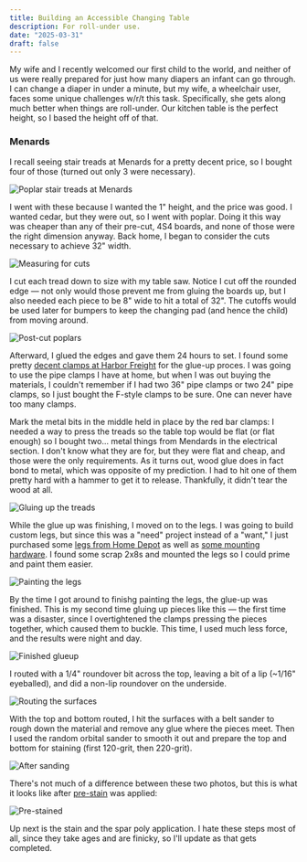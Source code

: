 ```yaml
---
title: Building an Accessible Changing Table
description: For roll-under use.
date: "2025-03-31"
draft: false
---
```

My wife and I recently welcomed our first child to the world, and neither of us were really prepared for just how many diapers an infant can go through. I can change a diaper in under a minute, but my wife, a wheelchair user, faces some unique challenges w/r/t this task. Specifically, she gets along much better when things are roll-under. Our kitchen table is the perfect height, so I based the height off of that.

### Menards

I recall seeing stair treads at Menards for a pretty decent price, so I bought four of those (turned out only 3 were necessary).

![Poplar stair treads at Menards](/img/2025-3-30_treads.jpeg)

I went with these because I wanted the 1" height, and the price was good. I wanted cedar, but they were out, so I went with poplar. Doing it this way was cheaper than any of their pre-cut, 4S4 boards, and none of those were the right dimension anyway. Back home, I began to consider the cuts necessary to achieve 32" width.

![Measuring for cuts](/img/2025-3-30_tread-sizing.jpeg)

I cut each tread down to size with my table saw. Notice I cut off the rounded edge — not only would those prevent me from gluing the boards up, but I also needed each piece to be 8" wide to hit a total of 32". The cutoffs would be used later for bumpers to keep the changing pad (and hence the child) from moving around.

![Post-cut poplars](/img/2025-3-30_treads-after-cut.jpeg)

Afterward, I glued the edges and gave them 24 hours to set. I found some pretty [decent clamps at Harbor Freight](https://www.harborfreight.com/hand-tools/clamps-vises/60-in-aluminum-f-style-bar-clamp-60673.html) for the glue-up proces. I was going to use the pipe clamps I have at home, but when I was out buying the materials, I couldn't remember if I had two 36" pipe clamps or two 24" pipe clamps, so I just bought the F-style clamps to be sure. One can never have too many clamps.

Mark the metal bits in the middle held in place by the red bar clamps: I needed a way to press the treads so the table top would be flat (or flat enough) so I bought two... metal things from Mendards in the electrical section. I don't know what they are for, but they were flat and cheap, and those were the only requirements. As it turns out, wood glue does in fact bond to metal, which was opposite of my prediction. I had to hit one of them pretty hard with a hammer to get it to release. Thankfully, it didn't tear the wood at all.

![Gluing up the treads](/img/2025-3-30_glue-up.jpeg)

While the glue up was finishing, I moved on to the legs. I was going to build custom legs, but since this was a "need" project instead of a "want," I just purchased some [legs from Home Depot](https://www.homedepot.com/p/Waddell-Traditional-Table-Leg-with-Hanger-Bolt-28-in-H-x-2-125-in-Dia-Sanded-Unfinished-Pine-DIY-Home-Furniture-Decor-2428/100392207) as well as [some mounting hardware](https://www.homedepot.com/p/Waddell-Heavy-Duty-Top-Plate-5-5-in-x-3-in-16G-Steel-Mounting-Hardware-Furniture-Leg-Easy-Installation-2755/100390125?MERCH=REC-_-fbt_test-_-100392207-_-1-_-n/a-_-n/a-_-n/a-_-n/a-_-n/a). I found some scrap 2x8s and mounted the legs so I could prime and paint them easier.

![Painting the legs](/img/2025-3-30_painted-legs.jpeg)

By the time I got around to finishg painting the legs, the glue-up was finished. This is my second time gluing up pieces like this — the first time was a disaster, since I overtightened the clamps pressing the pieces together, which caused them to buckle. This time, I used much less force, and the results were night and day. 

![Finished glueup](/img/2025-3-30_glue-up-finished.jpeg)

I routed with a 1/4" roundover bit across the top, leaving a bit of a lip (~1/16" eyeballed), and did a non-lip roundover on the underside.

![Routing the surfaces](/img/2025-3-30_full-roundover.jpeg)

With the top and bottom routed, I hit the surfaces with a belt sander to rough down the material and remove any glue where the pieces meet. Then I used the random orbital sander to smooth it out and prepare the top and bottom for staining (first 120-grit, then 220-grit).

![After sanding](/img/2025-3-30_top-routed.jpeg)

There's not much of a difference between these two photos, but this is what it looks like after [pre-stain](https://www.menards.com/main/paint/interior-paint-stain/wood-conditioners-oils/minwax-reg-interior-oil-based-pre-stain-wood-conditioner/11500/p-1444440474447-c-13129.htm?exp=false) was applied:

![Pre-stained](/img/2025-3-30_pre-stain.jpeg)

Up next is the stain and the spar poly application. I hate these steps most of all, since they take ages and are finicky, so I'll update as that gets completed.
